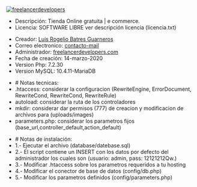 
<a target="_blank" aling="center" href="https://freelancerdevelopers.com">
	<img src="https://freelancerdevelopers.com/Recursos/imagen/FreelancerDevelopers.png" alt="freelancerdevelopers" title="freelancerdevelopers">
</a>


<ul>
    <li>Descripción: Tienda Online gratuita | e commerce.</li>
	<li>Licencia: SOFTWARE LIBRE ver descripción licencia (licencia.txt)</li>
</ul>

<ul>
	<li>Creador: <a target="_blank" href="https://mx.linkedin.com/in/luis-rogelio-batres-guarneros-26854950"> Luis Rogelio Batres Guarneros</a></li>
	<li>Correo electronico: <a href="mailto:lbatres@freelancerdevelopers.com">contacto-mail</a></li>
	<li>Administrador: <a target="_blank" href="https://freelancerdevelopers.com"> freelancerdevelopers.com </a></li>
	<li>Fecha de creación: 14-marzo-2020</li>
	<li>Version Php:  7.2.30</li>
	<li>Version MySQL: 10.4.11-MariaDB</li>
</ul>

<ul>
	<li># Notas tecnicas:</li>
	<li>.htaccess: considerar la configuracion (RewriteEngine, ErrorDocument, RewriteCond, RewriteCond, RewriteRule) </li>
	<li>autoload: considerar la ruta de los controladores</li>
	<li>mkdir: considerar dar permisos (777) de creacion y modificacion de archivos para (uploads/images)</li>
	<li>parameters.php: considerar los parametros fijos (base_url,controller_default,action_default)</li>
</ul>


<ul>
	<li># Notas de instalación:</li>
	<li>1.- Ejecutar el archivo (database/datebase.sql)</li>
	<li>2.- El script contiene un INSERT con los datos por defecto del administrador los cuales son (usuario: admin, pass: 12121212Qw.)</li>
	<li>3.- Modificar .htaccess sobre los parametros requeridos a tu hosting</li>
	<li>4.- Modificar el conector de base de datos (config/db.php)</li>
	<li>5.- Modificar los parametros definidos (config/parameters.php)</li>
</ul>



